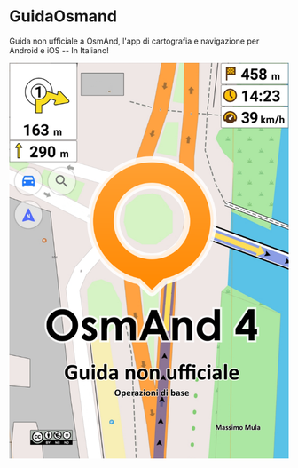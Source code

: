 # GuidaOsmand
Guida non ufficiale a OsmAnd, l'app di cartografia e navigazione per Android e iOS -- In Italiano!

![alt text](pub/Frontespizio_864x1222.png "Title")

